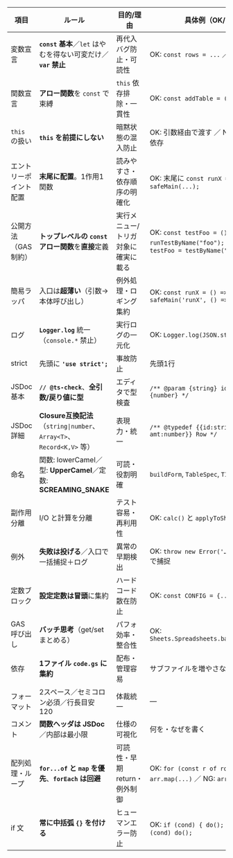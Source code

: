 | 項目                   | ルール                                                                | 目的/理由                           | 具体例（OK/NG）                                                                                   | 備考                                                          |             |
| ---------------------- | --------------------------------------------------------------------- | ----------------------------------- | ------------------------------------------------------------------------------------------------- | ------------------------------------------------------------- | ----------- |
| 変数宣言               | **`const` 基本**／`let` はやむを得ない可変だけ／**`var` 禁止**        | 再代入バグ防止・可読性              | OK: `const rows = ...` ／ NG: `var i = 0`                                                         | ループでも可能な限り `const` を使う                           |             |
| 関数宣言               | **アロー関数**を `const` で束縛                                       | `this` 依存排除・一貫性             | OK: `const addTable = (arg) => {...}`                                                             | `function` は原則使わない                                     |             |
| `this` の扱い          | **`this` を前提にしない**                                             | 暗黙状態の混入防止                  | OK: 引数経由で渡す ／ NG: `this.sheet` 依存                                                       | 必要なら外スコープの `const` 参照                             |             |
| エントリーポイント配置 | **末尾に配置**。1作用1関数                                            | 読みやすさ・依存順序の明確化        | OK: 末尾に `const runX = () => safeMain(...);`                                                    | 入口は薄く、本体は上で定義                                    |             |
| 公開方法（GAS制約）    | **トップレベルの `const` アロー関数**を**直接**定義                   | 実行メニュー/トリガ対象に確実に載る | OK: `const testFoo = () => runTestByName("foo");` ／ **NG**: `const testFoo = testByName("foo");` | 工場関数の**戻り値を代入**は不可（UIが拾わない）              |             |
| 簡易ラッパ             | 入口は**超薄い**（引数→本体呼び出し）                                 | 例外処理・ロギング集約              | OK: `const runX = () => safeMain('runX', () => doX())`                                            | 共通 `safeMain` に集約                                        |             |
| ログ                   | **`Logger.log`** 統一（`console.*` 禁止）                             | 実行ログの一元化                    | OK: `Logger.log(JSON.stringify(obj))`                                                             | `logInfo/logWarn/logError` で薄くラップ                       |             |
| strict                 | 先頭に **`'use strict';`**                                            | 事故防止                            | 先頭1行                                                                                           | V8でも明示                                                    |             |
| JSDoc 基本             | **`// @ts-check`**、**全引数/戻り値に型**                             | エディタで型検査                    | `/** @param {string} id @return {number} */`                                                      | `@typedef` で共通型定義                                       |             |
| JSDoc 詳細             | **Closure互換記法**（`string\|number`、`Array<T>`、`Record<K,V>` 等） | 表現力・統一                        | `/** @typedef {{id:string, amt:number}} Row */`                                                   | Nullable は \`Type                                            | null\` 推奨 |
| 命名                   | 関数: lowerCamel／型: **UpperCamel**／定数: **SCREAMING_SNAKE**       | 可読・役割明確                      | `buildForm`, `TableSpec`, `TIMEOUT_MS`                                                            | 関数名は**動詞-名詞**（`appendRows` など）                    |             |
| 副作用分離             | I/O と計算を分離                                                      | テスト容易・再利用性                | OK: `calc()` と `applyToSheet()` を分離                                                           | 入口でワークフロー構成                                        |             |
| 例外                   | **失敗は投げる**／入口で一括捕捉＋ログ                                | 異常の早期検出                      | OK: `throw new Error('…')` → `safeMain` で捕捉                                                    | リトライは明示時のみ                                          |             |
| 定数ブロック           | **設定定数は冒頭**に集約                                              | ハードコード散在防止                | OK: `const CONFIG = {...}`                                                                        | シートID等を集中管理                                          |             |
| GAS 呼び出し           | **バッチ思考**（get/set まとめる）                                    | パフォ効率・整合性                  | OK: `Sheets.Spreadsheets.batchUpdate(...)`                                                        | Advanced Services 前提時                                      |             |
| 依存                   | **1ファイル `code.gs` に集約**                                        | 配布・管理容易                      | サブファイルを増やさない                                                                          | テスト用入口は必要に応じ追加                                  |             |
| フォーマット           | 2スペース／セミコロン必須／行長目安 120                               | 体裁統一                            | —                                                                                                 | エディタで保存時整形                                          |             |
| コメント               | **関数ヘッダは JSDoc**／内部は最小限                                  | 仕様の可視化                        | 何を・なぜを書く                                                                                  | どうやるかはコードで示す                                      |             |
| 配列処理・ループ       | **`for...of` と `map` を優先**、**`forEach` は回避**                  | 可読性・早期 return・例外制御       | OK: `for (const r of rows) {...}`／`arr.map(...)` ／ NG: `arr.forEach(...)`                       | **テーブル処理では index ループ可**（列位置計算が必要なため） |             |
| if 文                  | **常に中括弧 `{}` を付ける**                                          | ヒューマンエラー防止                | OK: `if (cond) { do(); }` ／ NG: `if (cond) do();`                                                | ガード節でも中括弧必須                                        |             |

